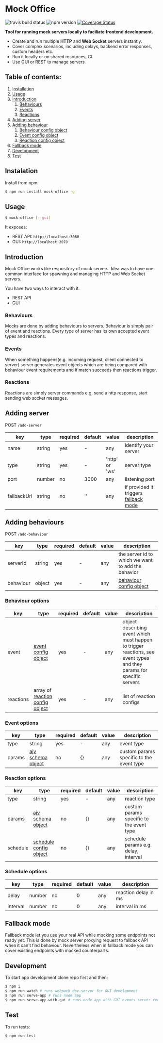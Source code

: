 # Mock Office

![travis build status](https://travis-ci.org/xclix/mock-office.svg?branch=master) ![npm version](https://badge.fury.io/js/mock-office.svg) [![Coverage Status](https://coveralls.io/repos/github/xclix/mock-office/badge.svg?branch=master)](https://coveralls.io/github/xclix/mock-office?branch=master)

**Tool for running mock servers locally to faciliate frontend development.**

* Create and run multiple **HTTP** and **Web Socket** servers instantly.
* Cover complex scenarios, including delays, backend error responses, custom headers etc.
* Run it locally or on shared resources, CI.
* Use GUI or REST to manage servers.

## Table of contents:
1. [Installation](#installation)
1. [Usage](#usage)
1. [Introduction](#introduction)
    1. [Behaviours](#behaviours)
    1. [Events](#events)
    1. [Reactions](#reactions)
1. [Adding server](#adding-server)
1. [Adding behaviour](#adding-behaviour)
    1. [Behaviour config object](#behaviour-options)
    1. [Event config object](#event-options)
    1. [Reaction config object](#reaction-options)
1. [Fallback mode](#fallback-mode)
1. [Development](#development)
1. [Test](#test)

## Instalation

Install from npm:
```sh
$ npm run install mock-office -g
```

## Usage

```sh
$ mock-office [--gui]
```

It exposes:
* REST API: `http://localhost:3060`
* GUI: `http://localhost:3070`

## Introduction
Mock Office works like respository of mock servers. Idea was to have one common interface for spawning and managing HTTP and Web Socket servers.

You have two ways to interact with it.
* REST API
* GUI

### Behaviours
Mocks are done by adding behaviours to servers. Behaviour is simply pair of event and reactions. Every type of server has its own accepted event types and reactions.

### Events
When something happens(e.g. incoming request, client connected to server) server generates event objects which are being compared with behaviour event requirements and if match succeeds then reactions trigger.

### Reactions
Reactions are simply server commands e.g. send a http response, start sending web socket messages.

## Adding server

POST `/add-server`

key|type|required|default|value|description|
-|-|-|-|-|-|
name|string|yes|-|any|identify your server|
type|string|yes|-|'http' or 'ws'|server type|
port|number|no|3000|any|listening port|
fallbackUrl|string|no|''|any|if provided it triggers [fallback mode](#fallback-mode)|

## Adding behaviours

POST `/add-behaviour`

key|type|required|default|value|description|
-|-|-|-|-|-|
serverId|string|yes|-|any|the server id to which we want to add the behavior|
behaviour|object|yes|-|any|[behaviour config object](#behaviour-options)|

### Behaviour options

key|type|required|default|value|description|
-|-|-|-|-|-|
event|[event config object](#event-options)|yes|-|any|object describing event which must happen to trigger reactions, see event types and they params for specific servers|
reactions|array of [reaction config object](#reaction-options)|yes|-|any|list of reaction configs|

### Event options

key|type|required|default|value|description|
-|-|-|-|-|-|
type|string|yes|-|any|event type|
params|[ajv schema object](https://github.com/epoberezkin/ajv)|no|{}|any| custom params specific to the event type|

### Reaction options

key|type|required|default|value|description|
-|-|-|-|-|-|
type|string|yes|-|any|reaction type|
params|[ajv schema object](https://github.com/epoberezkin/ajv)|no|{}|any| custom params specific to the event type|
schedule|[schedule config object](#schedule-options)|no|{}|any|schedule params e.g. delay, interval|

### Schedule options

key|type|required|default|value|description|
-|-|-|-|-|-|
delay|number|no|0|any|reaction delay in ms|
interval|number|no|0|any|interval in ms|

## Fallback mode

Fallback mode let you use your real API while mocking some endpoints not ready yet. This is done by mock server proxying request to fallback API when it can't find behaviour. Nevertheless when in fallback mode you can cover existing endpoints with mocked counterparts.


## Development

To start app development clone repo first and then:

```sh
$ npm i
$ npm run watch # runs webpack dev-server for GUI development
$ npm run serve-app # runs node app
$ npm run serve-app-with-gui # runs node app with GUI events server required for GUI being updated
```

## Test

To run tests:

`$ npm run test`
